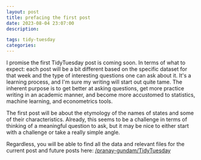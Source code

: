 ```yaml
---
layout: post
title: prefacing the first post
date: 2023-08-04 23:07:00
description: 

tags: tidy-tuesday
categories:
---
```


I promise the first TidyTuesday post is coming soon. In terms of what to expect: each post will be a bit different based on the specific dataset for that week and the type of interesting questions one can ask about it. It's a learning process, and I'm sure my writing will start out quite tame. The inherent purpose is to get better at asking questions, get more practice writing in an academic manner, and become more accustomed to statistics, machine learning, and econometrics tools.

The first post will be about the etymology of the names of states and some of their characteristics. Already, this seems to be a challenge in terms of thinking of a meaningful question to ask, but it may be nice to either start with a challenge or take a really simple angle.

Regardless, you will be able to find all the data and relevant files for the current post and future posts here: [/pranay-gundam/TidyTuesday](https://github.com/pranay-gundam/TidyTuesday)
